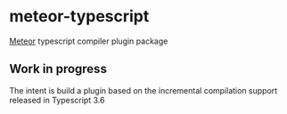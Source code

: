 # meteor-typescript
[Meteor](https://meteor.com) typescript compiler plugin package

## Work in progress
The intent is build a plugin based on the incremental compilation support released in Typescript 3.6